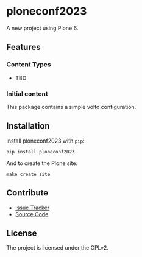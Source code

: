 # ploneconf2023

A new project using Plone 6.

## Features

### Content Types

- TBD

### Initial content

This package contains a simple volto configuration.

Installation
------------

Install ploneconf2023 with `pip`:

```shell
pip install ploneconf2023
```
And to create the Plone site:

```shell
make create_site
```

## Contribute

- [Issue Tracker](https://github.com/spanktar/ploneconf2023/issues)
- [Source Code](https://github.com/spanktar/ploneconf2023/)

## License

The project is licensed under the GPLv2.
